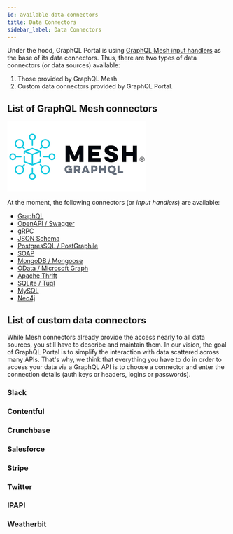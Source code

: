 ```yaml
---
id: available-data-connectors
title: Data Connectors
sidebar_label: Data Connectors
---
```

Under the hood, GraphQL Portal is using [GraphQL Mesh input handlers](https://graphql-mesh.com/docs)
as the base of its data connectors. Thus, there are two types of data connectors (or data sources) available:
1. Those provided by GraphQL Mesh
2. Custom data connectors provided by GraphQL Portal.

## List of GraphQL Mesh connectors

![GraphQL Mesh Logo](/img/mesh-logo.png)

At the moment, the following connectors (or _input handlers_) are available:
* [GraphQL](https://graphql-mesh.com/docs/handlers/graphql)
* [OpenAPI / Swagger](https://graphql-mesh.com/docs/handlers/openapi)
* [gRPC](https://graphql-mesh.com/docs/handlers/grpc)
* [JSON Schema](https://graphql-mesh.com/docs/handlers/json-schema)
* [PostgresSQL / PostGraphile](https://graphql-mesh.com/docs/handlers/postgraphile)
* [SOAP](https://graphql-mesh.com/docs/handlers/soap)
* [MongoDB / Mongoose](https://graphql-mesh.com/docs/handlers/mongoose)
* [OData / Microsoft Graph](https://graphql-mesh.com/docs/handlers/odata)
* [Apache Thrift](https://graphql-mesh.com/docs/handlers/thrift)
* [SQLite / Tuql](https://graphql-mesh.com/docs/handlers/tuql)
* [MySQL](https://graphql-mesh.com/docs/handlers/mysql)
* [Neo4j](https://graphql-mesh.com/docs/handlers/neo4j)

## List of custom data connectors

While Mesh connectors already provide the access nearly to all data sources, you still have to describe and maintain them.
In our vision, the goal of GraphQL Portal is to simplify the interaction with data scattered across many APIs. That's why,
we think that everything you have to do in order to access your data via a GraphQL API is to choose a connector and 
enter the connection details (auth keys or headers, logins or passwords).

### Slack
### Contentful
### Crunchbase
### Salesforce
### Stripe
### Twitter
### IPAPI
### Weatherbit
